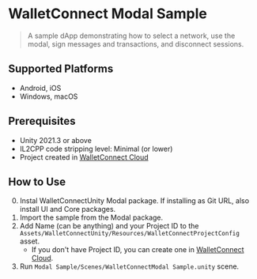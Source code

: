 # WalletConnect Modal Sample

> A sample dApp demonstrating how to select a network, use the modal, sign messages and transactions, and disconnect
> sessions.

## Supported Platforms

* Android, iOS
* Windows, macOS

## Prerequisites

* Unity 2021.3 or above
* IL2CPP code stripping level: Minimal (or lower)
* Project created in [WalletConnect Cloud](https://cloud.walletconnect.com)

## How to Use

0. Instal WalletConnectUnity Modal package. If installing as Git URL, also install UI and Core packages.
1. Import the sample from the Modal package.
2. Add Name (can be anything) and your Project ID to
   the `Assets/WalletConnectUnity/Resources/WalletConnectProjectConfig` asset.
    - If you don't have Project ID, you can create one in [WalletConnect Cloud](https://cloud.walletconnect.com).
3. Run `Modal Sample/Scenes/WalletConnectModal Sample.unity` scene.